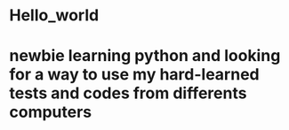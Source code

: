 # Hello_world
# newbie learning python and looking for a way to use my hard-learned tests and codes from differents computers
